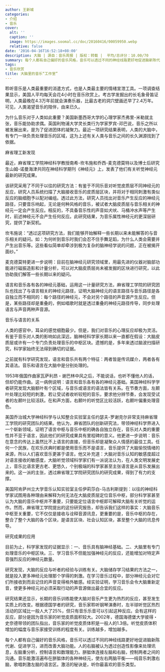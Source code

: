 ```yaml
---
author: 王新城
categories:
- 介绍
- 音乐
cover:
  alt: ''
  caption: ''
  image: https://images.soomal.cc/doc/20160416/00059950.webp
  relative: false
date: '2016-04-16T16:52:18+08:00'
description: 大脑 | 源自：音乐周报 | 版权：转载 |  平均/总评分：10.00/70
summary: 每个人都有自己偏好的音乐风格，音乐可以透过不同的神经线路更好地促进脑新陈代谢、促进学习，进而改善大脑功能。人的右脑被认为透过创造性影像来处理讯息，左脑重分析，控制语言和数理能力……
tags:
- 音乐欣赏
title: 大脑里的音乐“工作室”
---
```


聆听音乐是人类最重要的消遣方式，也是人类最主要的情绪宣泄工具。一项调查结果显示，美国人平均每天会花4小时在音乐欣赏上。考古学发掘出的长毛象骨笛证明，人类最晚在4.3万年前就会演奏乐器，比最古老的洞穴壁画还早了2.4万年。可见，人类渴望音乐的陪伴，由来已久。

为什么音乐对于人类如此重要？美国新墨西哥大学的心理学家杰弗里-米勒就主张，音乐能协助求偶。英国利物浦大学灵长类行为学家罗宾-邓巴说，音乐之所以被发展出来，是为了促进团体的凝聚力。最近一项研究结果表明，人类的大脑中，有专门一块负责处理音乐的区域，这为上述有关人类与音乐之间的长久渊源找到了依据。

麻省理工新发现

最近，麻省理工学院神经科学教授南希-坎韦施和乔西-麦克德莫特以及博士后研究生山姆-诺曼海津共同在神经科学期刊《神经元》上，发表了他们有关听觉神经元最新的研究成果。

该研究采用了不同于以往的研究方法：有鉴于不同乐音对听觉皮质层不同神经元的反应，研究人员系统扫描了大脑接收音乐的皮质层区块，并将对于相同刺激有类似反应的脑细胞予以配对编组。透过此方法，研究人员找出对音乐产生反应的神经元路径，只要音乐响起，无论是何种风格的音乐，被试者大脑皮质层与音乐相关的神经元一定会产生反应。相反的，不具备音乐性的声音如犬吠、马桶冲水声等产生时，前述神经元不会产生任何反应。此研究结果，为音乐属性神经元的更深层研究，提供了新契机。

坎韦施说：“透过这项研究方法，我们能够开始解释一些长期以来未能解答的与音乐相关的疑问。如：为何听到音乐时我们会忍不住手舞足蹈，为什么人类会需要并产生出音乐等。这些看似简单却牵涉到极为复杂的脑神经学说的问题，正在被揭开面纱。”

麦克德莫特更进一步说明：目前在脑神经元研究领域里，用最先进的仪器对脑部功能进行磁振造影和计量分析，可以对大脑皮质层尚未被发掘的区块进行研究，以此协助我们解答一些长期以来的疑问。

语言和音乐各有各的神经元基础，运用这一计量研究方法，麻省理工学院的研究团队也找出了与语言相关的神经元路径，证明大脑神经元的语言路径与音乐路径是各自独立而不相同的：每个路径的神经元，不会对另个路径的声音源产生反应。但是，某些路径却是重叠的，例如唱歌时就是透过重叠的神经元路径传导，同步处理语言与声音两种声音源。

音乐与语言的关系

人类的感官中，耳朵的感觉细胞最少。但是，我们对音乐的心理反应却极为灵活。有鉴于音乐对人类的影响如此深远，脑神经科学家长期以来一直都在假设：大脑皮质层或许有一个专门负责处理音乐的中枢区块。遗憾的是，多年来透过脑波扫描研究，科学家始终无法得到确切的证据。

之前就有科学研究发现，语言和音乐共有两个特征：两者皆是传讯媒介，两者各有其语法。音乐和语言在大脑中是分别处理的。

1953年俄国作曲家瓦萨利昂・谢巴林中风之后，不能说话，也听不懂他人的话，但却仍能作曲。这一病例说明：语言和音乐各有各的神经元基础。美国神经科学学者研究发现大脑额叶有个区域，与音乐或语言的语法皆有关系。在节奏方面，左颞叶处理比较短的刺激，若让受试者收听较短的音乐，要求他分辨节奏，会发现受试者的左颞叶比较活跃。在和声方面，右颞叶的听觉区比较活跃，右颞叶偏重处理音色。

美国乔治城大学神经科学与认知整合实验室主任约瑟夫-罗谢克尔非常支持麻省理工学院的研究团队的结果。他认为，麻省团队的创新研究法，带领神经科学界进入一个崭新领域，证明了语言中枢与音乐中枢的确各自独立存在，音乐对人类的重要性并不亚于语言，因此他们的研究成果具有里程碑的意义。他更进一步说明：音乐在意念的传达上虽然比不上语言的直接，但音乐却是凝聚众人情感的最佳工具。任何一个民族，在欢乐庆典时都是使用音乐而不是语言，音乐提供了大脑愉悦情绪的来源，所以人们喜欢音乐更甚于语言。他又补充道：大脑对音乐认知的敏感度超过对语言接收的敏感度，大脑听觉领域科学家们有一派说法认为，在人类文明发展史上，音乐比语言更古老、更悠久，个别极端的科学家甚至主张语言是从音乐发展出来的。这一派的主张，透过麻省理工学院研究团队的研究成果，得到了有力的支撑。

美国阿肯萨州立大学音乐认知实验室主任伊莉莎白-马古利斯提到：以往的神经科学家试图用各种理由来解释为何无法在大脑皮质层定位音乐中枢，部分科学家甚至认为大脑的音乐中枢并不重要，只要能定位语言中枢即可解释大脑有关听觉的运作。然而，麻省理工学院提出的这份研究报告，却告诉我们这样的事实：大脑音乐中枢至关重要，它不仅仅是接收与诠释音源讯息，更重要的是，音乐中枢的存在，整合了整个大脑的各个区块，是语言区块、社会认知区块，甚至整个大脑的讯息传导。

研究成果的应用

目前为止，科学家发现的证据显示：一、音乐具有脑神经基础。二、大脑里有专门处理音乐的中枢区块。三、学习音乐不但能加强神经元的反应，还能增加对特定声音强烈反应的神经元数量。

研究发现，大脑的反应与听者的经验与训练有关。大脑储存学习结果的方法之一，就是投入更多神经元处理那个学得的刺激。在学习音乐过程中，部分神经元会对它们所接收到而且记住的声音变得格外敏感。经实验证明，学习音乐会令大脑重新定音，使更多神经元对必须采取行动的声音源做出最合宜的反应。

研究结果还显示，长期的音乐训练能使大脑对音乐产生更为热烈的反应，甚至发生实质上的改变。根据德国学者的研究，音乐家聆听钢琴演奏时，左半球听觉区热烈活动的区域比一般人大了25%，但只有音乐乐音可以引起这种反应。会有这样的反应，部分是因为音乐家的听觉皮质面积较大。2002年，德国海德堡大学彼得・史奈德带领的团队指出，音乐家的听觉皮质体积是一般人的1.3倍。听觉皮质体积增加的幅度与音乐家接受训练的程度有关。训练越多，增加越多。

每个人都有自己偏好的音乐风格，音乐可以透过不同的神经线路更好地促进脑新陈代谢、促进学习，进而改善大脑功能。人的右脑被认为透过创造性影像来处理讯息，左脑重分析，控制语言和数理能力。胼胝体连接左脑和右脑，控制两者之间的沟通。音乐能激活遍布在胼胝体的各种神经元，使左右两脑平衡――纯音乐刺激右脑，歌唱刺激左脑的语言区。激活的秘诀是，听你最喜欢的音乐类型。